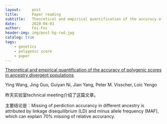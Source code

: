 ```yaml
---
layout:     post
title:      Paper reading
subtitle:   Theoretical and empirical quantification of the accuracy of polygenic scores in ancestry divergent populations
date:       2020-04-03
author:     Fei-Fei
header-img: img/post-bg-rwd.jpg
catalog: true
tags:
    - genetics
    - polygenic score
    - paper
---
```


[Theoretical and empirical quantification of the accuracy of polygenic scores in ancestry divergent populations](https://www.biorxiv.org/content/10.1101/2020.01.14.905927v1.abstract)

Ying Wang, Jing Guo, Guiyan Ni, Jian Yang, Peter M. Visscher,  Loic Yengo

昨天实验室technical meeting介绍了这篇文章。

主要结论是：Missing of perdiction accurancy in different ancestry is attributed by linkage disequilibrium (LD) and minus allele frequency (MAF), which can explain 70% missing of relative accurancy.
